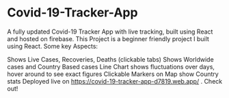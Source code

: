 # Covid-19-Tracker-App
A fully updated Covid-19 Tracker App with live tracking, built using React and hosted on firebase.
This Project is a beginner friendly project I built using React. Some key Aspects:

Shows Live Cases, Recoveries, Deaths (clickable tabs)
Shows Worldwide cases and Country Based cases
Line Chart shows fluctuations over days, hover around to see exact figures
Clickable Markers on Map show Country stats
Deployed live on https://covid-19-tracker-app-d7819.web.app/ . Check out!

